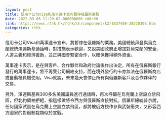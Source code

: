 ```yaml
---
layout: post
title: 信用卡公司Visa和萬事達卡宣布暫停俄羅斯業務
date: 2022-03-06 11:20:02.000000000 +08:00
link: https://news.rthk.hk/rthk/ch/component/k2/1637408-20220306.htm
categories: rthk
---
```


信用卡公司Visa和萬事達卡宣布，將暫停在俄羅斯的業務。美國總統拜登與烏克蘭總統澤連斯基通話時，對措施表示歡迎，又說美國政府正增加對烏克蘭的安全、人道主義和經濟援助，並正與國會緊密合作，以確保獲得額外資金。

萬事達卡表示，是在與客戶、合作夥伴和政府討論後作出決定，所有在俄羅斯銀行發行的萬事達卡，將不再受公司網絡支持，而在境外發行的卡亦無法在俄羅斯商店或自動櫃員機使用。Visa就說，未來幾天會停止所有與俄羅斯客戶及合作夥伴的交易。

另外，澤連斯基與300多名美國議員進行通話時，再次呼籲在烏克蘭上空設立禁飛區，但北約領袖拒絕，指這樣做將令西方與俄羅斯直接對抗。俄羅斯總統普京說，任何國家試圖在烏克蘭上空設立禁飛區，都將被俄方視作參與武裝衝突，又形容西方國家的對俄制裁類似於宣戰。
